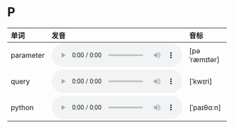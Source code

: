 
# P

| 单词  | 发音 | 音标 |
| :-- | :-- | :-- |
| parameter | <audio src="/public/audio/parameter.mp3" controls="controls" controlslist="nodownload"></audio> | [pəˈræmɪtər] |
| query | <audio src="/public/audio/query.mp3" controls="controls" controlslist="nodownload"></audio> | [ˈkwɪri] |
| python | <audio src="/public/audio/python.mp3" controls="controls" controlslist="nodownload"></audio> | [ˈpaɪθɑːn] |

